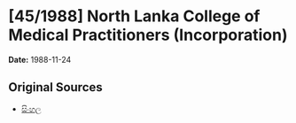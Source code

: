 # [45/1988] North Lanka College of Medical Practitioners (Incorporation)

**Date:** 1988-11-24

## Original Sources

- [සිංහල](https://documents.gov.lk/view/acts/1988/11/45-1988_S.pdf)
